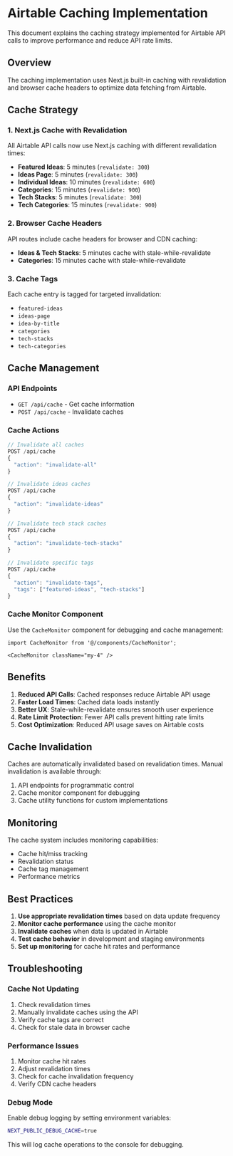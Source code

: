 # Airtable Caching Implementation

This document explains the caching strategy implemented for Airtable API calls to improve performance and reduce API rate limits.

## Overview

The caching implementation uses Next.js built-in caching with revalidation and browser cache headers to optimize data fetching from Airtable.

## Cache Strategy

### 1. Next.js Cache with Revalidation

All Airtable API calls now use Next.js caching with different revalidation times:

- **Featured Ideas**: 5 minutes (`revalidate: 300`)
- **Ideas Page**: 5 minutes (`revalidate: 300`)
- **Individual Ideas**: 10 minutes (`revalidate: 600`)
- **Categories**: 15 minutes (`revalidate: 900`)
- **Tech Stacks**: 5 minutes (`revalidate: 300`)
- **Tech Categories**: 15 minutes (`revalidate: 900`)

### 2. Browser Cache Headers

API routes include cache headers for browser and CDN caching:

- **Ideas & Tech Stacks**: 5 minutes cache with stale-while-revalidate
- **Categories**: 15 minutes cache with stale-while-revalidate

### 3. Cache Tags

Each cache entry is tagged for targeted invalidation:

- `featured-ideas`
- `ideas-page`
- `idea-by-title`
- `categories`
- `tech-stacks`
- `tech-categories`

## Cache Management

### API Endpoints

- `GET /api/cache` - Get cache information
- `POST /api/cache` - Invalidate caches

### Cache Actions

```javascript
// Invalidate all caches
POST /api/cache
{
  "action": "invalidate-all"
}

// Invalidate ideas caches
POST /api/cache
{
  "action": "invalidate-ideas"
}

// Invalidate tech stack caches
POST /api/cache
{
  "action": "invalidate-tech-stacks"
}

// Invalidate specific tags
POST /api/cache
{
  "action": "invalidate-tags",
  "tags": ["featured-ideas", "tech-stacks"]
}
```

### Cache Monitor Component

Use the `CacheMonitor` component for debugging and cache management:

```tsx
import CacheMonitor from '@/components/CacheMonitor';

<CacheMonitor className="my-4" />
```

## Benefits

1. **Reduced API Calls**: Cached responses reduce Airtable API usage
2. **Faster Load Times**: Cached data loads instantly
3. **Better UX**: Stale-while-revalidate ensures smooth user experience
4. **Rate Limit Protection**: Fewer API calls prevent hitting rate limits
5. **Cost Optimization**: Reduced API usage saves on Airtable costs

## Cache Invalidation

Caches are automatically invalidated based on revalidation times. Manual invalidation is available through:

1. API endpoints for programmatic control
2. Cache monitor component for debugging
3. Cache utility functions for custom implementations

## Monitoring

The cache system includes monitoring capabilities:

- Cache hit/miss tracking
- Revalidation status
- Cache tag management
- Performance metrics

## Best Practices

1. **Use appropriate revalidation times** based on data update frequency
2. **Monitor cache performance** using the cache monitor
3. **Invalidate caches** when data is updated in Airtable
4. **Test cache behavior** in development and staging environments
5. **Set up monitoring** for cache hit rates and performance

## Troubleshooting

### Cache Not Updating

1. Check revalidation times
2. Manually invalidate caches using the API
3. Verify cache tags are correct
4. Check for stale data in browser cache

### Performance Issues

1. Monitor cache hit rates
2. Adjust revalidation times
3. Check for cache invalidation frequency
4. Verify CDN cache headers

### Debug Mode

Enable debug logging by setting environment variables:

```bash
NEXT_PUBLIC_DEBUG_CACHE=true
```

This will log cache operations to the console for debugging.








